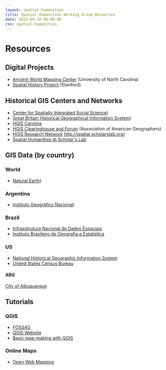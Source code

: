 ```yaml
---
layout: spatial-humanities
title: Spatial Humanities Working Group Resources
date: 2015-09-18 00:00:00
css: spatial-humanities
---
```


# Resources 

## Digital Projects
- [Ancient World Mapping Center](http://awmc.unc.edu/wordpress/about/) (University of North Carolina)
- [Spatial History Project](http://web.stanford.edu/group/spatialhistory/cgi-bin/site/index.php)  (Stanford)

## Historical GIS Centers and Networks
- [Center for Spatially Integrated Social Science](http://csiss.org/))
- [Great Britain Historical Geographical Information System](http://www.port.ac.uk/research/gbhgis/))
- [HGIS Carolina](http://www.unc.edu/hgis/index.html)
- [HGIS Clearinghouse and Forum](http://www.aag.org/cs/projects_and_programs/historical_gis_clearinghouse/hgis_projects_programs) (Association of American Geographers)
- [HGIS Research Network](http://www.hgis.org.uk/)
http://spatial.scholarslab.org/
- [Spatial Humanities @ Scholar's Lab](http://spatial.scholarslab.org/)


## GIS Data (by country)

### World
- [Natural Earth](http://www.naturalearthdata.com/))

### Argentina
- [Instituto Geográfico Nacional](http://www.ign.gob.ar/sig))

### Brazil
- [Infraestrutura Nacional de Dados Espaciais](http://www.inde.gov.br/inde-home)
- [Instituto Brasileiro de Geografia e Estatística](http://mapas.ibge.gov.br/interativos/arquivos/downloads)

### US
- [National Historical Geographic Information System](https://www.nhgis.org/)
- [United States Census Bureau](https://www.census.gov/geo/maps-data/)

#### ABQ
[City of Albuquerque](https://www.cabq.gov/gis)


## Tutorials

### QGIS
- [FOSS4G](http://foss4geo.org)
- [QGIS Website](http://hub.qgis.org/projects/quantum-gis/wiki/How_do_I_do_that_in_QGIS)
- [Basic map-making with QGIS](http://fredgibbs.net/tutorials/making-a-map-with-qgis/)

### Online Maps
- [Open Web Mapping](https://www.e-education.psu.edu/geog585/node/508)